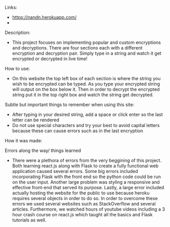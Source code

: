 Links: 
- https://nandn.herokuapp.com/
- 

Description: 
- This project focuses on implementing popular and custom encryptions and decryptions. There are four sections each with a different encryption and decryption pair. Simply type in a string and watch it get encrypted or decrypted in live time!

How to use:
- On this website the top left box of each section is where the string you wish to be encrypted can be typed. As you type your encrypted string will output on the box below it. Then in order to decrypt the encrypted string put it in the top right box and watch the string get decrypted. 

Subtle but important things to remember when using this site: 
- After typing in your desired string, add a space or click enter so the last letter can be rendered 
- Do not use special characters and try your best to avoid capital letters because these can cause errors such as in the last encryption


How it was made:



Errors along the way/ things learned 
- There were a plethora of errors from the very beggining of this project. Both learning react.js along with Flask to create a fully functional web application caused several errors. Some big errors included incorporating Flask with the front end so the python code could be run on the user input. Another large problem was styling a responsive and effective front-end that served its purpose. Lastly, a large error included actually hosting the website for the public to use because heroku requires several objects in order to do so. In order to overcome these errors we used several websites such as StackOverflow and several articles. Furthermore, we watched hours of youtube videos including a 3 hour crash course on react.js which taught all the basics and Flask tutorials as well. 



